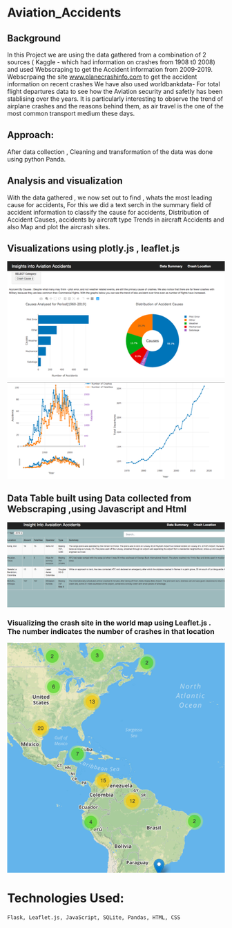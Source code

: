 # Aviation_Accidents
## Background 
In this Project we are using the data gathered from a combination of 2 sources ( Kaggle - which had information on crashes from 1908 t0 2008) and used Webscraping to get the Accident information from 2009-2019. Webscrpaing the site   www.planecrashinfo.com to get the accident information on recent crashes  We have also used worldbankdata- For total flight departures data to see how the Aviation security and safetly has been stablising over the years. It is particularly interesting to observe the trend of airplane crashes and the reasons behind them, as air travel is the one of the most common transport medium these days. 

## Approach: 

 After data collection , Cleaning and transformation of the data was done using python Panda.
 
## Analysis and visualization

   With the data gathered , we now set out to find , whats the most leading cause for accidents, For this we did a text serch in the summary field of accident information to classify the cause for accidents, Distribution of Accident Causes, accidents by aircraft type
 Trends in aircraft Accidents and also Map and plot the aircrash sites.
 
## Visualizations using plotly.js , leaflet.js 

![Causes](https://github.com/LVijayaraghavan/Aviation_Accidents/blob/master/Images/top%20of%20main%20page.png)
![Visualizations](https://github.com/LVijayaraghavan/Aviation_Accidents/blob/master/Images/bottom%20of%20main%20page.png)

## Data Table built using Data collected from Webscraping ,using Javascript and Html
![DataTable](https://github.com/LVijayaraghavan/Aviation_Accidents/blob/master/Images/webscraping.png)

### Visualizing the crash site in the world map using Leaflet.js . The number indicates the number of crashes in that location
![Map](https://github.com/LVijayaraghavan/Aviation_Accidents/blob/master/Images/leaflet%20world%20map.png)
 
# Technologies Used:  
    Flask, Leaflet.js, JavaScript, SQLite, Pandas, HTML, CSS

